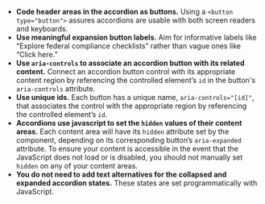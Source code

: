 - **Code header areas in the accordion as buttons.** Using a `<button type="button">` assures accordions are usable with both screen readers and keyboards.
- **Use meaningful expansion button labels.** Aim for informative labels like “Explore federal compliance checklists” rather than vague ones like “Click here.”
- **Use `aria-controls` to associate an accordion button with its related content.** Connect an accordion button control with its appropriate content region by referencing the controlled element’s `id` in the button's `aria-controls` attribute.
- **Use unique ids.** Each button has a unique name, `aria-controls="[id]"`, that associates the control with the appropriate region by referencing the controlled element’s `id`.
- **Accordions use javascript to set the `hidden` values of their content areas.** Each content area will have its `hidden` attribute set by the component, depending on its corresponding button’s `aria-expanded` attribute. To ensure your content is accessible in the event that the JavaScript does not load or is disabled, you should not manually set `hidden` on any of your content areas.
- **You do not need to add text alternatives for the collapsed and expanded accordion states.** These states are set programmatically with JavaScript.
